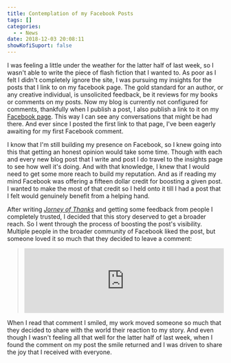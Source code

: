 ```yaml
---
title: Contemplation of my Facebook Posts
tags: []
categories:
  - - News
date: 2018-12-03 20:08:11
showKofiSuport: false
---
```


I was feeling a little under the weather for the latter half of last week, so I wasn't able to write the piece of flash fiction that I wanted to.  As poor as I felt I didn't completely ignore the site, I was pursuing my insights for the posts that I link to on my facebook page.  The gold standard for an author, or any creative individual, is unsolicited feedback, be it reviews for my books or comments on my posts.  Now my blog is currently not configured for comments, thankfully when I publish a post, I also publish a link to it on my [Facebook page](https://www.facebook.com/steven.patrick.meehan).  This way I can see any conversations that might be had there.  And ever since I posted the first link to that page, I've been eagerly awaiting for my first Facebook comment.

I know that I'm still building my presence on Facebook, so I knew going into this that getting an honest opinion would take some time.<!-- more -->  Though with each and every new blog post that I write and post I do travel to the insights page to see how well it's doing.  And with that knowledge, I knew that I would need to get some more reach to build my reputation.  And as if reading my mind Facebook was offering a fifteen dollar credit for boosting a given post.  I wanted to make the most of that credit so I held onto it till I had a post that I felt would genuinely benefit from a helping hand.

After writing [_Jorney of Thanks_](https://www.stevenmeehan.com/archives/2018/11/13/journey-of-thanks) and getting some feedback from people I completely trusted, I decided that this story deserved to get a broader reach.  So I went through the process of boosting the post's visibility.  Multiple people in the broader community of Facebook liked the post, but someone loved it so much that they decided to leave a comment: 

><iframe src="https://www.facebook.com/plugins/comment_embed.php?href=https%3A%2F%2Fwww.facebook.com%2Fsteven.patrick.meehan%2Fposts%2F270807513574561%3Fcomment_id%3D271157233539589&include_parent=false" width="100%" style="border:none;overflow:hidden" scrolling="no" frameborder="0" allowTransparency="true" allow="encrypted-media"></iframe>

When I read that comment I smiled, my work moved someone so much that they decided to share with the world their reaction to my story.  And even though I wasn't feeling all that well for the latter half of last week, when I found the comment on my post the smile returned and I was driven to share the joy that I received with everyone.